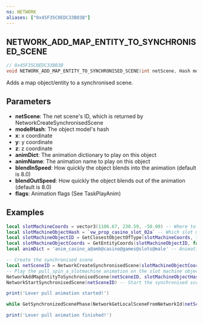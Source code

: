 ```yaml
---
ns: NETWORK
aliases: ["0x45F35C0EDC33B03B"]
---
```

## NETWORK_ADD_MAP_ENTITY_TO_SYNCHRONISED_SCENE

```c
// 0x45F35C0EDC33B03B
void NETWORK_ADD_MAP_ENTITY_TO_SYNCHRONISED_SCENE(int netScene, Hash modelHash, float x, float y, float z, cs_type(float) char* animDict, char* animName, float blendInSpeed, float blendOutSpeed, int flags);
```

Adds a map object/entity to a synchronised scene.

## Parameters
* **netScene**: The net scene's ID, which is returned by NetworkCreateSynchronisedScene
* **modelHash**: The object model's hash
* **x**: x coordinate
* **y**: y coordinate
* **z**: z coordinate
* **animDict**: The animation dictionary to play on this object
* **animName**: The animation name to play on this object
* **blendInSpeed**: How quickly the object blends into the animation (default is 8.0)
* **blendOutSpeed**: How quickly the object blends out of the animation (default is 8.0)
* **flags**: Animation flags (See TaskPlayAnim)

## Examples
```lua
local slotMachineCoords = vector3(1106.67, 230.59, -50.09) -- Where to look for the slot machine
local slotMachineObjectHash = `vw_prop_casino_slot_02a` -- Which slot machine to look for
local slotMachineObjectID = GetClosestObjectOfType(slotMachineCoords, 1.0, slotMachineObjectHash, false, false, false) -- ID of the found slot machine
local slotMachineObjectCoords = GetEntityCoords(slotMachineObjectID, false) -- Coords of the slot machine, this is where we'll create a synchronized scene
local animDict = 'anim_casino_a@amb@casino@games@slots@male' -- Animation dictionary to use

-- Create the synchronised scene
local netSceneID = NetworkCreateSynchronisedScene(slotMachineObjectCoords, 0.0, 0.0, GetEntityHeading(slotMachineObjectID), 2, true, false, 1.0, 0.0, 1.0)
-- Play the pull_spin_a_slotmachine animation on the slot machine object
NetworkAddMapEntityToSynchronisedScene(netSceneID, slotMachineObjectHash, slotMachineObjectCoords, animDict, 'pull_spin_a_slotmachine', 2.0, -1.5, 13)
NetworkStartSynchronisedScene(netSceneID) -- Start the synchronised scene

print('Lever pull animation started!')

while GetSynchronizedScenePhase(NetworkGetLocalSceneFromNetworkId(netSceneID)) < 1.0 do Wait(0) end -- Wait for the lever pull animation to finish

print('Lever pull animation finished!')
```
